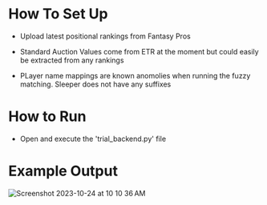 # How To Set Up

* Upload latest positional rankings from Fantasy Pros

* Standard Auction Values come from ETR at the moment but could easily be extracted from any rankings

* PLayer name mappings are known anomolies when running the fuzzy matching. Sleeper does not have any suffixes

# How to Run

* Open and execute the 'trial_backend.py' file

# Example Output

![Screenshot 2023-10-24 at 10 10 36 AM](https://github.com/khoff3/inflaction_calculator/assets/46361316/c0df4169-2acd-4c19-b74f-06d0abafdea7)
